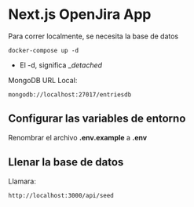 # Next.js OpenJira App

Para correr localmente, se necesita la base de datos
```
docker-compose up -d
```

* El -d, significa __detached_

MongoDB URL Local:
```
mongodb://localhost:27017/entriesdb
```

## Configurar las variables de entorno
Renombrar el archivo __.env.example__ a __.env__

## Llenar la base de datos
Llamara:
```
http://localhost:3000/api/seed
```
